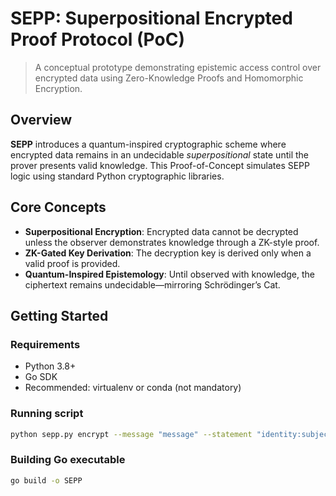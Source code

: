 # SEPP: Superpositional Encrypted Proof Protocol (PoC)

> A conceptual prototype demonstrating epistemic access control over encrypted data using Zero-Knowledge Proofs and Homomorphic Encryption.

## Overview

**SEPP** introduces a quantum-inspired cryptographic scheme where encrypted data remains in an undecidable *superpositional* state until the prover presents valid knowledge. This Proof-of-Concept simulates SEPP logic using standard Python cryptographic libraries.

## Core Concepts

- **Superpositional Encryption**: Encrypted data cannot be decrypted unless the observer demonstrates knowledge through a ZK-style proof.
- **ZK-Gated Key Derivation**: The decryption key is derived only when a valid proof is provided.
- **Quantum-Inspired Epistemology**: Until observed with knowledge, the ciphertext remains undecidable—mirroring Schrödinger’s Cat.

## Getting Started

### Requirements

- Python 3.8+
- Go SDK
- Recommended: virtualenv or conda (not mandatory)

### Running script
```bash
python sepp.py encrypt --message "message" --statement "identity:subject" --proof "s3cr3tPr00f"

```
### Building Go executable
```bash
go build -o SEPP